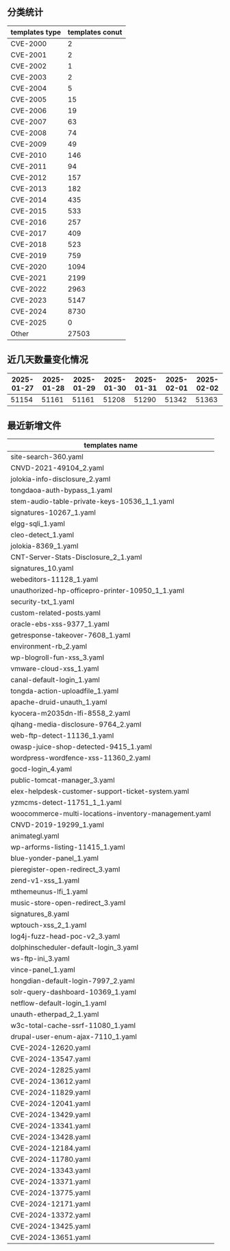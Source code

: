 ## 分类统计
| templates type | templates conut | 
| --- | --- |
| CVE-2000 | 2 |
| CVE-2001 | 2 |
| CVE-2002 | 1 |
| CVE-2003 | 2 |
| CVE-2004 | 5 |
| CVE-2005 | 15 |
| CVE-2006 | 19 |
| CVE-2007 | 63 |
| CVE-2008 | 74 |
| CVE-2009 | 49 |
| CVE-2010 | 146 |
| CVE-2011 | 94 |
| CVE-2012 | 157 |
| CVE-2013 | 182 |
| CVE-2014 | 435 |
| CVE-2015 | 533 |
| CVE-2016 | 257 |
| CVE-2017 | 409 |
| CVE-2018 | 523 |
| CVE-2019 | 759 |
| CVE-2020 | 1094 |
| CVE-2021 | 2199 |
| CVE-2022 | 2963 |
| CVE-2023 | 5147 |
| CVE-2024 | 8730 |
| CVE-2025 | 0 |
| Other | 27503 |
## 近几天数量变化情况
|2025-01-27 | 2025-01-28 | 2025-01-29 | 2025-01-30 | 2025-01-31 | 2025-02-01 | 2025-02-02|
|--- | ------ | ------ | ------ | ------ | ------ | ---|
|51154 | 51161 | 51161 | 51208 | 51290 | 51342 | 51363|
## 最近新增文件
| templates name | 
| --- |
| site-search-360.yaml |
| CNVD-2021-49104_2.yaml |
| jolokia-info-disclosure_2.yaml |
| tongdaoa-auth-bypass_1.yaml |
| stem-audio-table-private-keys-10536_1_1.yaml |
| signatures-10267_1.yaml |
| elgg-sqli_1.yaml |
| cleo-detect_1.yaml |
| jolokia-8369_1.yaml |
| CNT-Server-Stats-Disclosure_2_1.yaml |
| signatures_10.yaml |
| webeditors-11128_1.yaml |
| unauthorized-hp-officepro-printer-10950_1_1.yaml |
| security-txt_1.yaml |
| custom-related-posts.yaml |
| oracle-ebs-xss-9377_1.yaml |
| getresponse-takeover-7608_1.yaml |
| environment-rb_2.yaml |
| wp-blogroll-fun-xss_3.yaml |
| vmware-cloud-xss_1.yaml |
| canal-default-login_1.yaml |
| tongda-action-uploadfile_1.yaml |
| apache-druid-unauth_1.yaml |
| kyocera-m2035dn-lfi-8558_2.yaml |
| qihang-media-disclosure-9764_2.yaml |
| web-ftp-detect-11136_1.yaml |
| owasp-juice-shop-detected-9415_1.yaml |
| wordpress-wordfence-xss-11360_2.yaml |
| gocd-login_4.yaml |
| public-tomcat-manager_3.yaml |
| elex-helpdesk-customer-support-ticket-system.yaml |
| yzmcms-detect-11751_1_1.yaml |
| woocommerce-multi-locations-inventory-management.yaml |
| CNVD-2019-19299_1.yaml |
| animategl.yaml |
| wp-arforms-listing-11415_1.yaml |
| blue-yonder-panel_1.yaml |
| pieregister-open-redirect_3.yaml |
| zend-v1-xss_1.yaml |
| mthemeunus-lfi_1.yaml |
| music-store-open-redirect_3.yaml |
| signatures_8.yaml |
| wptouch-xss_2_1.yaml |
| log4j-fuzz-head-poc-v2_3.yaml |
| dolphinscheduler-default-login_3.yaml |
| ws-ftp-ini_3.yaml |
| vince-panel_1.yaml |
| hongdian-default-login-7997_2.yaml |
| solr-query-dashboard-10369_1.yaml |
| netflow-default-login_1.yaml |
| unauth-etherpad_2_1.yaml |
| w3c-total-cache-ssrf-11080_1.yaml |
| drupal-user-enum-ajax-7110_1.yaml |
| CVE-2024-12620.yaml |
| CVE-2024-13547.yaml |
| CVE-2024-12825.yaml |
| CVE-2024-13612.yaml |
| CVE-2024-11829.yaml |
| CVE-2024-12041.yaml |
| CVE-2024-13429.yaml |
| CVE-2024-13341.yaml |
| CVE-2024-13428.yaml |
| CVE-2024-12184.yaml |
| CVE-2024-11780.yaml |
| CVE-2024-13343.yaml |
| CVE-2024-13371.yaml |
| CVE-2024-13775.yaml |
| CVE-2024-12171.yaml |
| CVE-2024-13372.yaml |
| CVE-2024-13425.yaml |
| CVE-2024-13651.yaml |
